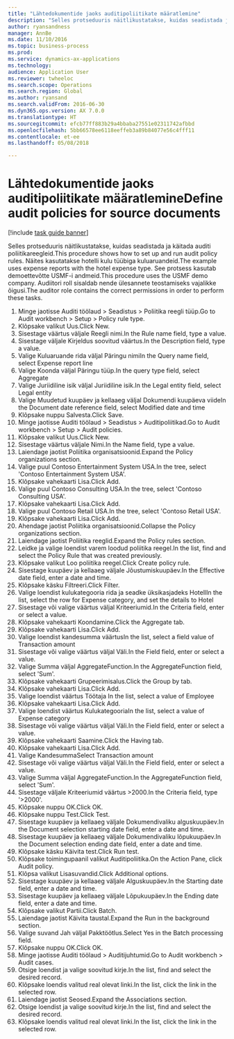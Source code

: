```yaml
--- 
title: "Lähtedokumentide jaoks auditipoliitikate määratlemine"
description: "Selles protseduuris näitlikustatakse, kuidas seadistada ja käitada auditi poliitikareegleid."
author: ryansandness
manager: AnnBe
ms.date: 11/10/2016
ms.topic: business-process
ms.prod: 
ms.service: dynamics-ax-applications
ms.technology: 
audience: Application User
ms.reviewer: twheeloc
ms.search.scope: Operations
ms.search.region: Global
ms.author: ryansand
ms.search.validFrom: 2016-06-30
ms.dyn365.ops.version: AX 7.0.0
ms.translationtype: HT
ms.sourcegitcommit: efcb77ff883b29a4bbaba27551e02311742afbbd
ms.openlocfilehash: 5bb66578ee6118eeffeb3a89b84077e56c4fff11
ms.contentlocale: et-ee
ms.lasthandoff: 05/08/2018

---
```

# <a name="define-audit-policies-for-source-documents"></a><span data-ttu-id="c87ea-103">Lähtedokumentide jaoks auditipoliitikate määratlemine</span><span class="sxs-lookup"><span data-stu-id="c87ea-103">Define audit policies for source documents</span></span>

[!include [task guide banner](../../includes/task-guide-banner.md)]

<span data-ttu-id="c87ea-104">Selles protseduuris näitlikustatakse, kuidas seadistada ja käitada auditi poliitikareegleid.</span><span class="sxs-lookup"><span data-stu-id="c87ea-104">This procedure shows how to set up and run audit policy rules.</span></span> <span data-ttu-id="c87ea-105">Näites kasutatakse hotelli kulu tüübiga kuluaruandeid.</span><span class="sxs-lookup"><span data-stu-id="c87ea-105">The example uses expense reports with the hotel expense type.</span></span> <span data-ttu-id="c87ea-106">See protsess kasutab demoettevõtte USMF-i andmeid.</span><span class="sxs-lookup"><span data-stu-id="c87ea-106">This procedure uses the USMF demo company.</span></span> <span data-ttu-id="c87ea-107">Audiitori roll sisaldab nende ülesannete teostamiseks vajalikke õigusi.</span><span class="sxs-lookup"><span data-stu-id="c87ea-107">The auditor role contains the correct permissions in order to perform these tasks.</span></span>

1. <span data-ttu-id="c87ea-108">Minge jaotisse Auditi töölaud > Seadistus > Poliitika reegli tüüp.</span><span class="sxs-lookup"><span data-stu-id="c87ea-108">Go to Audit workbench > Setup > Policy rule type.</span></span>
2. <span data-ttu-id="c87ea-109">Klõpsake valikut Uus.</span><span class="sxs-lookup"><span data-stu-id="c87ea-109">Click New.</span></span>
3. <span data-ttu-id="c87ea-110">Sisestage väärtus väljale Reegli nimi.</span><span class="sxs-lookup"><span data-stu-id="c87ea-110">In the Rule name field, type a value.</span></span>
4. <span data-ttu-id="c87ea-111">Sisestage väljale Kirjeldus soovitud väärtus.</span><span class="sxs-lookup"><span data-stu-id="c87ea-111">In the Description field, type a value.</span></span>
5. <span data-ttu-id="c87ea-112">Valige Kuluaruande rida väljal Päringu nimi</span><span class="sxs-lookup"><span data-stu-id="c87ea-112">In the Query name field, select Expense report line</span></span>
6. <span data-ttu-id="c87ea-113">Valige Koonda väljal Päringu tüüp.</span><span class="sxs-lookup"><span data-stu-id="c87ea-113">In the query type field, select Aggregate</span></span>
7. <span data-ttu-id="c87ea-114">Valige Juriidiline isik väljal Juriidiline isik.</span><span class="sxs-lookup"><span data-stu-id="c87ea-114">In the Legal entity field, select Legal entity</span></span>
8. <span data-ttu-id="c87ea-115">Valige Muudetud kuupäev ja kellaaeg väljal Dokumendi kuupäeva viide</span><span class="sxs-lookup"><span data-stu-id="c87ea-115">In the Document date reference field, select Modified date and time</span></span>
9. <span data-ttu-id="c87ea-116">Klõpsake nuppu Salvesta.</span><span class="sxs-lookup"><span data-stu-id="c87ea-116">Click Save.</span></span>
10. <span data-ttu-id="c87ea-117">Minge jaotisse Auditi töölaud > Seadistus > Auditipoliitikad.</span><span class="sxs-lookup"><span data-stu-id="c87ea-117">Go to Audit workbench > Setup > Audit policies.</span></span>
11. <span data-ttu-id="c87ea-118">Klõpsake valikut Uus.</span><span class="sxs-lookup"><span data-stu-id="c87ea-118">Click New.</span></span>
12. <span data-ttu-id="c87ea-119">Sisestage väärtus väljale Nimi.</span><span class="sxs-lookup"><span data-stu-id="c87ea-119">In the Name field, type a value.</span></span>
13. <span data-ttu-id="c87ea-120">Laiendage jaotist Poliitika organisatsioonid.</span><span class="sxs-lookup"><span data-stu-id="c87ea-120">Expand the Policy organizations section.</span></span>
14. <span data-ttu-id="c87ea-121">Valige puul Contoso Entertainment System USA.</span><span class="sxs-lookup"><span data-stu-id="c87ea-121">In the tree, select 'Contoso Entertainment System USA'.</span></span>
15. <span data-ttu-id="c87ea-122">Klõpsake vahekaarti Lisa.</span><span class="sxs-lookup"><span data-stu-id="c87ea-122">Click Add.</span></span>
16. <span data-ttu-id="c87ea-123">Valige puul Contoso Consulting USA.</span><span class="sxs-lookup"><span data-stu-id="c87ea-123">In the tree, select 'Contoso Consulting USA'.</span></span>
17. <span data-ttu-id="c87ea-124">Klõpsake vahekaarti Lisa.</span><span class="sxs-lookup"><span data-stu-id="c87ea-124">Click Add.</span></span>
18. <span data-ttu-id="c87ea-125">Valige puul Contoso Retail USA.</span><span class="sxs-lookup"><span data-stu-id="c87ea-125">In the tree, select 'Contoso Retail USA'.</span></span>
19. <span data-ttu-id="c87ea-126">Klõpsake vahekaarti Lisa.</span><span class="sxs-lookup"><span data-stu-id="c87ea-126">Click Add.</span></span>
20. <span data-ttu-id="c87ea-127">Ahendage jaotist Poliitika organisatsioonid.</span><span class="sxs-lookup"><span data-stu-id="c87ea-127">Collapse the Policy organizations section.</span></span>
21. <span data-ttu-id="c87ea-128">Laiendage jaotist Poliitika reeglid.</span><span class="sxs-lookup"><span data-stu-id="c87ea-128">Expand the Policy rules section.</span></span>
22. <span data-ttu-id="c87ea-129">Leidke ja valige loendist varem loodud poliitika reegel.</span><span class="sxs-lookup"><span data-stu-id="c87ea-129">In the list, find and select the Policy Rule that was created previously.</span></span>
23. <span data-ttu-id="c87ea-130">Klõpsake valikut Loo poliitika reegel.</span><span class="sxs-lookup"><span data-stu-id="c87ea-130">Click Create policy rule.</span></span>
24. <span data-ttu-id="c87ea-131">Sisestage kuupäev ja kellaaeg väljale Jõustumiskuupäev.</span><span class="sxs-lookup"><span data-stu-id="c87ea-131">In the Effective date field, enter a date and time.</span></span>
25. <span data-ttu-id="c87ea-132">Klõpsake käsku Filtreeri.</span><span class="sxs-lookup"><span data-stu-id="c87ea-132">Click Filter.</span></span>
26. <span data-ttu-id="c87ea-133">Valige loendist kulukategooria rida ja seadke üksikasjadeks Hotell</span><span class="sxs-lookup"><span data-stu-id="c87ea-133">In the list, select the row for Expense category, and set the details to Hotel</span></span>
27. <span data-ttu-id="c87ea-134">Sisestage või valige väärtus väljal Kriteeriumid.</span><span class="sxs-lookup"><span data-stu-id="c87ea-134">In the Criteria field, enter or select a value.</span></span>
28. <span data-ttu-id="c87ea-135">Klõpsake vahekaarti Koondamine.</span><span class="sxs-lookup"><span data-stu-id="c87ea-135">Click the Aggregate tab.</span></span>
29. <span data-ttu-id="c87ea-136">Klõpsake vahekaarti Lisa.</span><span class="sxs-lookup"><span data-stu-id="c87ea-136">Click Add.</span></span>
30. <span data-ttu-id="c87ea-137">Valige loendist kandesumma väärtus</span><span class="sxs-lookup"><span data-stu-id="c87ea-137">In the list, select a field value of Transaction amount</span></span>
31. <span data-ttu-id="c87ea-138">Sisestage või valige väärtus väljal Väli.</span><span class="sxs-lookup"><span data-stu-id="c87ea-138">In the Field field, enter or select a value.</span></span>
32. <span data-ttu-id="c87ea-139">Valige Summa väljal AggregateFunction.</span><span class="sxs-lookup"><span data-stu-id="c87ea-139">In the AggregateFunction field, select 'Sum'.</span></span>
33. <span data-ttu-id="c87ea-140">Klõpsake vahekaarti Grupeerimisalus.</span><span class="sxs-lookup"><span data-stu-id="c87ea-140">Click the Group by tab.</span></span>
34. <span data-ttu-id="c87ea-141">Klõpsake vahekaarti Lisa.</span><span class="sxs-lookup"><span data-stu-id="c87ea-141">Click Add.</span></span>
35. <span data-ttu-id="c87ea-142">Valige loendist väärtus Töötaja </span><span class="sxs-lookup"><span data-stu-id="c87ea-142">In the list, select a value of Employee</span></span> 
36. <span data-ttu-id="c87ea-143">Klõpsake vahekaarti Lisa.</span><span class="sxs-lookup"><span data-stu-id="c87ea-143">Click Add.</span></span>
37. <span data-ttu-id="c87ea-144">Valige loendist väärtus Kulukategooria</span><span class="sxs-lookup"><span data-stu-id="c87ea-144">In the list, select a value of Expense category</span></span>
38. <span data-ttu-id="c87ea-145">Sisestage või valige väärtus väljal Väli.</span><span class="sxs-lookup"><span data-stu-id="c87ea-145">In the Field field, enter or select a value.</span></span>
39. <span data-ttu-id="c87ea-146">Klõpsake vahekaarti Saamine.</span><span class="sxs-lookup"><span data-stu-id="c87ea-146">Click the Having tab.</span></span>
40. <span data-ttu-id="c87ea-147">Klõpsake vahekaarti Lisa.</span><span class="sxs-lookup"><span data-stu-id="c87ea-147">Click Add.</span></span>
41. <span data-ttu-id="c87ea-148">Valige Kandesumma</span><span class="sxs-lookup"><span data-stu-id="c87ea-148">Select Transaction amount</span></span>
42. <span data-ttu-id="c87ea-149">Sisestage või valige väärtus väljal Väli.</span><span class="sxs-lookup"><span data-stu-id="c87ea-149">In the Field field, enter or select a value.</span></span>
43. <span data-ttu-id="c87ea-150">Valige Summa väljal AggregateFunction.</span><span class="sxs-lookup"><span data-stu-id="c87ea-150">In the AggregateFunction field, select 'Sum'.</span></span>
44. <span data-ttu-id="c87ea-151">Sisestage väljale Kriteeriumid väärtus >2000.</span><span class="sxs-lookup"><span data-stu-id="c87ea-151">In the Criteria field, type '>2000'.</span></span>
45. <span data-ttu-id="c87ea-152">Klõpsake nuppu OK.</span><span class="sxs-lookup"><span data-stu-id="c87ea-152">Click OK.</span></span>
46. <span data-ttu-id="c87ea-153">Klõpsake nuppu Test.</span><span class="sxs-lookup"><span data-stu-id="c87ea-153">Click Test.</span></span>
47. <span data-ttu-id="c87ea-154">Sisestage kuupäev ja kellaaeg väljale Dokumendivaliku alguskuupäev.</span><span class="sxs-lookup"><span data-stu-id="c87ea-154">In the Document selection starting date field, enter a date and time.</span></span>
48. <span data-ttu-id="c87ea-155">Sisestage kuupäev ja kellaaeg väljale Dokumendivaliku lõpukuupäev.</span><span class="sxs-lookup"><span data-stu-id="c87ea-155">In the Document selection ending date field, enter a date and time.</span></span>
49. <span data-ttu-id="c87ea-156">Klõpsake käsku Käivita test.</span><span class="sxs-lookup"><span data-stu-id="c87ea-156">Click Run test.</span></span>
50. <span data-ttu-id="c87ea-157">Klõpsake toimingupaanil valikut Auditipoliitika.</span><span class="sxs-lookup"><span data-stu-id="c87ea-157">On the Action Pane, click Audit policy.</span></span>
51. <span data-ttu-id="c87ea-158">Klõpsa valikut Lisasuvandid.</span><span class="sxs-lookup"><span data-stu-id="c87ea-158">Click Additional options.</span></span>
52. <span data-ttu-id="c87ea-159">Sisestage kuupäev ja kellaaeg väljale Alguskuupäev.</span><span class="sxs-lookup"><span data-stu-id="c87ea-159">In the Starting date field, enter a date and time.</span></span>
53. <span data-ttu-id="c87ea-160">Sisestage kuupäev ja kellaaeg väljale Lõpukuupäev.</span><span class="sxs-lookup"><span data-stu-id="c87ea-160">In the Ending date field, enter a date and time.</span></span>
54. <span data-ttu-id="c87ea-161">Klõpsake valikut Partii.</span><span class="sxs-lookup"><span data-stu-id="c87ea-161">Click Batch.</span></span>
55. <span data-ttu-id="c87ea-162">Laiendage jaotist Käivita taustal.</span><span class="sxs-lookup"><span data-stu-id="c87ea-162">Expand the Run in the background section.</span></span>
56. <span data-ttu-id="c87ea-163">Valige suvand Jah väljal Pakktöötlus.</span><span class="sxs-lookup"><span data-stu-id="c87ea-163">Select Yes in the Batch processing field.</span></span>
57. <span data-ttu-id="c87ea-164">Klõpsake nuppu OK.</span><span class="sxs-lookup"><span data-stu-id="c87ea-164">Click OK.</span></span>
58. <span data-ttu-id="c87ea-165">Minge jaotisse Auditi töölaud > Auditijuhtumid.</span><span class="sxs-lookup"><span data-stu-id="c87ea-165">Go to Audit workbench > Audit cases.</span></span>
59. <span data-ttu-id="c87ea-166">Otsige loendist ja valige soovitud kirje.</span><span class="sxs-lookup"><span data-stu-id="c87ea-166">In the list, find and select the desired record.</span></span>
60. <span data-ttu-id="c87ea-167">Klõpsake loendis valitud real olevat linki.</span><span class="sxs-lookup"><span data-stu-id="c87ea-167">In the list, click the link in the selected row.</span></span>
61. <span data-ttu-id="c87ea-168">Laiendage jaotist Seosed.</span><span class="sxs-lookup"><span data-stu-id="c87ea-168">Expand the Associations section.</span></span>
62. <span data-ttu-id="c87ea-169">Otsige loendist ja valige soovitud kirje.</span><span class="sxs-lookup"><span data-stu-id="c87ea-169">In the list, find and select the desired record.</span></span>
63. <span data-ttu-id="c87ea-170">Klõpsake loendis valitud real olevat linki.</span><span class="sxs-lookup"><span data-stu-id="c87ea-170">In the list, click the link in the selected row.</span></span>


